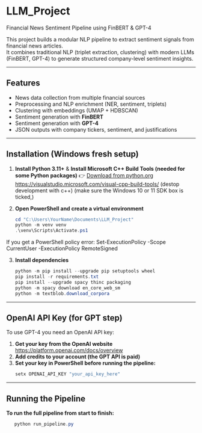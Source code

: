 # LLM_Project
Financial News Sentiment Pipeline using FinBERT & GPT-4

This project builds a modular NLP pipeline to extract sentiment signals from financial news articles.  
It combines traditional NLP (triplet extraction, clustering) with modern LLMs (FinBERT, GPT-4) to generate structured company-level sentiment insights.

---

## Features
- News data collection from multiple financial sources  
- Preprocessing and NLP enrichment (NER, sentiment, triplets)  
- Clustering with embeddings (UMAP + HDBSCAN)  
- Sentiment generation with **FinBERT**  
- Sentiment generation with **GPT-4**  
- JSON outputs with company tickers, sentiment, and justifications  

---

## Installation (Windows fresh setup)

1. **Install Python 3.11+**  &  **Install Microsoft C++ Build Tools (needed for some Python packages)**
   👉 [Download from python.org](https://www.python.org/downloads/)
   https://visualstudio.microsoft.com/visual-cpp-build-tools/ (destop development with c++) (make sure the Windows 10 or 11 SDK box is ticked,)
   
3. **Open PowerShell and create a virtual environment**
   ```powershell
   cd "C:\Users\YourName\Documents\LLM_Project"
   python -m venv venv
   .\venv\Scripts\Activate.ps1

If you get a PowerShell policy error:
Set-ExecutionPolicy -Scope CurrentUser -ExecutionPolicy RemoteSigned

3. **Install dependencies**
   ```powershell
   python -m pip install --upgrade pip setuptools wheel
   pip install -r requirements.txt
   pip install --upgrade spacy thinc packaging
   python -m spacy download en_core_web_sm
   python -m textblob.download_corpora
---
## OpenAI API Key (for GPT step)

To use GPT-4 you need an OpenAI API key:

1. **Get your key from the OpenAI website** https://platform.openai.com/docs/overview
2. **Add credits to your account (the GPT API is paid)**
3. **Set your key in PowerShell before running the pipeline:**
   ```powershell
   setx OPENAI_API_KEY "your_api_key_here"
---

## Running the Pipeline

**To run the full pipeline from start to finish:**
```powershell
   python run_pipeline.py
